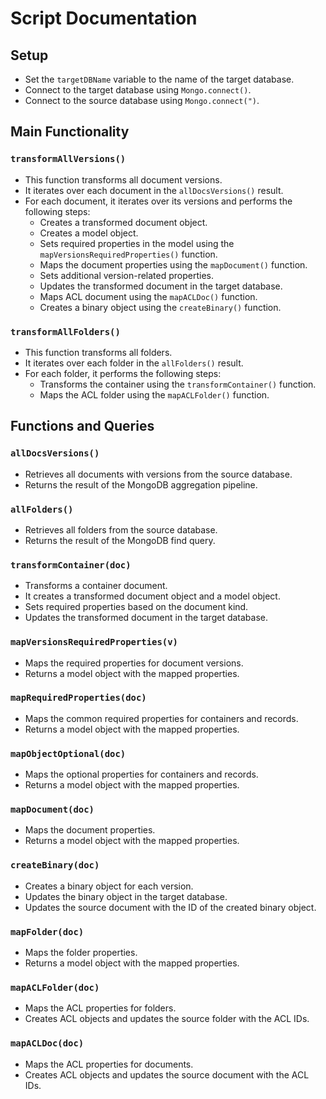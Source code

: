 # Script Documentation

## Setup
- Set the `targetDBName` variable to the name of the target database.
- Connect to the target database using `Mongo.connect()`.
- Connect to the source database using `Mongo.connect(")`.

## Main Functionality

### `transformAllVersions()`
- This function transforms all document versions.
- It iterates over each document in the `allDocsVersions()` result.
- For each document, it iterates over its versions and performs the following steps:
  - Creates a transformed document object.
  - Creates a model object.
  - Sets required properties in the model using the `mapVersionsRequiredProperties()` function.
  - Maps the document properties using the `mapDocument()` function.
  - Sets additional version-related properties.
  - Updates the transformed document in the target database.
  - Maps ACL document using the `mapACLDoc()` function.
  - Creates a binary object using the `createBinary()` function.

### `transformAllFolders()`
- This function transforms all folders.
- It iterates over each folder in the `allFolders()` result.
- For each folder, it performs the following steps:
  - Transforms the container using the `transformContainer()` function.
  - Maps the ACL folder using the `mapACLFolder()` function.

## Functions and Queries

### `allDocsVersions()`
- Retrieves all documents with versions from the source database.
- Returns the result of the MongoDB aggregation pipeline.

### `allFolders()`
- Retrieves all folders from the source database.
- Returns the result of the MongoDB find query.

### `transformContainer(doc)`
- Transforms a container document.
- It creates a transformed document object and a model object.
- Sets required properties based on the document kind.
- Updates the transformed document in the target database.

### `mapVersionsRequiredProperties(v)`
- Maps the required properties for document versions.
- Returns a model object with the mapped properties.

### `mapRequiredProperties(doc)`
- Maps the common required properties for containers and records.
- Returns a model object with the mapped properties.

### `mapObjectOptional(doc)`
- Maps the optional properties for containers and records.
- Returns a model object with the mapped properties.

### `mapDocument(doc)`
- Maps the document properties.
- Returns a model object with the mapped properties.

### `createBinary(doc)`
- Creates a binary object for each version.
- Updates the binary object in the target database.
- Updates the source document with the ID of the created binary object.

### `mapFolder(doc)`
- Maps the folder properties.
- Returns a model object with the mapped properties.

### `mapACLFolder(doc)`
- Maps the ACL properties for folders.
- Creates ACL objects and updates the source folder with the ACL IDs.

### `mapACLDoc(doc)`
- Maps the ACL properties for documents.
- Creates ACL objects and updates the source document with the ACL IDs.

